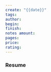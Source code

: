 ```yaml
---
create: "{{date}}"
tags: 
author: 
begin: 
finish: 
notes amount: 
pages: 
price: 
rating:
---
```

### Resume

